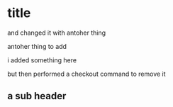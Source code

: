 # title

and changed it with antoher thing

antoher thing to add

i added something here

but then performed a checkout command to remove it 

## a sub header
